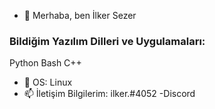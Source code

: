 - 👋 Merhaba, ben İlker Sezer


### Bildiğim Yazılım Dilleri ve Uygulamaları:
Python
Bash
C++
- 💞️ OS:
Linux
- 📫 İletişim Bilgilerim:
ilker.#4052 -Discord
